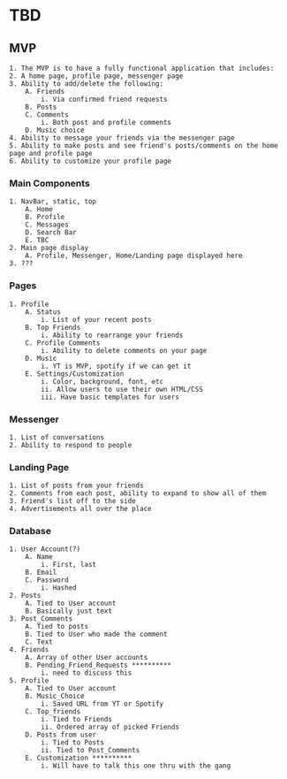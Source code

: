 # TBD

## MVP

    1. The MVP is to have a fully functional application that includes:
    2. A home page, profile page, messenger page
    3. Ability to add/delete the following:
        A. Friends
            i. Via confirmed friend requests
        B. Posts
        C. Comments
            i. Both post and profile comments
        D. Music choice
    4. Ability to message your friends via the messenger page
    5. Ability to make posts and see friend's posts/comments on the home page and profile page
    6. Ability to customize your profile page

### Main Components

    1. NavBar, static, top
        A. Home
        B. Profile
        C. Messages
        D. Search Bar
        E. TBC
    2. Main page display
        A. Profile, Messenger, Home/Landing page displayed here
    3. ???

### Pages

    1. Profile
        A. Status
            i. List of your recent posts
        B. Top Friends
            i. Ability to rearrange your friends
        C. Profile Comments
            i. Ability to delete comments on your page
        D. Music
            i. YT is MVP, spotify if we can get it
        E. Settings/Customization
            i. Color, background, font, etc
            ii. Allow users to use their own HTML/CSS
            iii. Have basic templates for users

### Messenger

    1. List of conversations
    2. Ability to respond to people

### Landing Page

    1. List of posts from your friends
    2. Comments from each post, ability to expand to show all of them
    3. Friend's list off to the side
    4. Advertisements all over the place

### Database

    1. User Account(?)
        A. Name
            i. First, last
        B. Email
        C. Password
            i. Hashed
    2. Posts
        A. Tied to User account
        B. Basically just text
    3. Post_Comments
        A. Tied to posts
        B. Tied to User who made the comment
        C. Text
    4. Friends
        A. Array of other User accounts
        B. Pending_Friend_Requests **********
            i. need to discuss this
    5. Profile
        A. Tied to User account
        B. Music_Choice
            i. Saved URL from YT or Spotify
        C. Top_friends
            i. Tied to Friends
            ii. Ordered array of picked Friends
        D. Posts from user
            i. Tied to Posts
            ii. Tied to Post_Comments
        E. Customization **********
            i. Will have to talk this one thru with the gang

